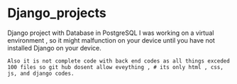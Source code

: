 # Django_projects
Django project with Database in PostgreSQL
I was working on a virtual environment , so it might malfunction on your device until you have not installed Django on your device.

`Also it is not complete code with back end codes as all things exceded 100 files so git hub dosent allow eveything , # its only html , css, js, and django codes.`
